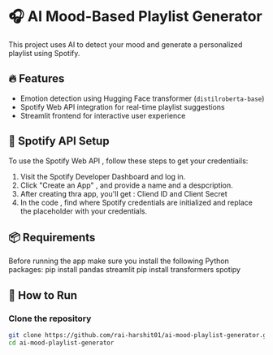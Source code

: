 # 🎧 AI Mood-Based Playlist Generator
This project uses AI to detect your mood and generate a personalized playlist using Spotify.

## 🔥 Features
- Emotion detection using Hugging Face transformer (`distilroberta-base`)
- Spotify Web API integration for real-time playlist suggestions
- Streamlit frontend for interactive user experience
## 🔑 Spotify API Setup 
To use the Spotify Web API , follow these steps to get your credentiails:
  1. Visit the Spotify Developer Dashboard and log in.
  2. Click "Create an App" , and provide a name and a despcription.
  3. After creating thra app, you'll get :
     Cliend ID and Client Secret
  4. In the code , find where Spotify credentials are initialized and replace the placeholder with your credentials.

## 📦 Requirements
  Before running the app make sure you install the following Python packages:
    pip install pandas streamlit
    pip install transformers spotipy
## 🚀 How to Run

### Clone the repository
```bash
git clone https://github.com/rai-harshit01/ai-mood-playlist-generator.git
cd ai-mood-playlist-generator


